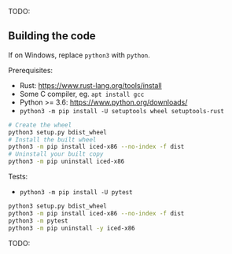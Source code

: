 TODO:

## Building the code

If on Windows, replace `python3` with `python`.

Prerequisites:

- Rust: https://www.rust-lang.org/tools/install
- Some C compiler, eg. `apt install gcc`
- Python >= 3.6: https://www.python.org/downloads/
- `python3 -m pip install -U setuptools wheel setuptools-rust`

```sh
# Create the wheel
python3 setup.py bdist_wheel
# Install the built wheel
python3 -m pip install iced-x86 --no-index -f dist
# Uninstall your built copy
python3 -m pip uninstall iced-x86
```

Tests:

- `python3 -m pip install -U pytest`

```sh
python3 setup.py bdist_wheel
python3 -m pip install iced-x86 --no-index -f dist
python3 -m pytest
python3 -m pip uninstall -y iced-x86
```

TODO:
